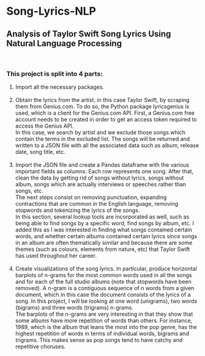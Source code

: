 # Song-Lyrics-NLP
## Analysis of Taylor Swift Song Lyrics Using Natural Language Processing
<br/>

### This project is split into 4 parts:

1. Import all the necessary packages.
<br/><br/>
2. Obtain the lyrics from the artist, in this case Taylor Swift, by scraping them from Genius.com. To do so, the Python package lyricsgenius is used, which is a client for the Genius.com API. First, a Genius.com free account needs to be created in order to get an access token required to access the Genius API. <br/>
In this case, we search by artist and we exclude those songs which contain the terms in the excluded list. The songs will be returned and written to a JSON file with all the associated data such as album, release date, song title, etc. 
<br/><br/>
3. Import the JSON file and create a Pandas dataframe with the various important fields as columns. Each row represents one song. After that, clean the data by getting rid of songs without lyrics, songs without album, songs which are actually interviews or speeches rather than songs, etc. <br/> The next steps consist on removing punctuation, expanding contractions that are common in the English language, removing stopwords and tokenizing the lyrics of the songs. <br/> In this section, several lookup tools are incorporated as well, such as being able to find songs by a specific word, find songs by album, etc. I added this as I was interested in finding what songs contained certain words, and whether certain albums contained certain lyrics since songs in an album are often thematically similar and because there are some themes (such as colours, elements from nature, etc) that Taylor Swift has used throughout her career. 
<br/><br/>
4. Create visualizations of the song lyrics. In particular, produce horizontal barplots of n-grams for the most common words used in all the songs and for each of the full studio albums (note that stopwords have been removed). A n-gram is a contiguous sequence of n words from a given document, which in this case the document consists of the lyrics of a song. In this project, I will be looking at one word (unigrams), two words (bigrams) and three words (trigrams) n-grams. <br/> The barplots of the n-grams are very interesting in that they show that some albums have more repetition of words than others. For instance, 1989, which is the album that leans the most into the pop genre, has the highest repetition of words in terms of individual words, bigrams and trigrams. This makes sense as pop songs tend to have catchy and repetitive choruses. 

